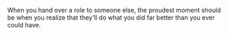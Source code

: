 When you hand over a role to someone else, the proudest moment should be when you realize that they'll do what you did far better than you ever could have.